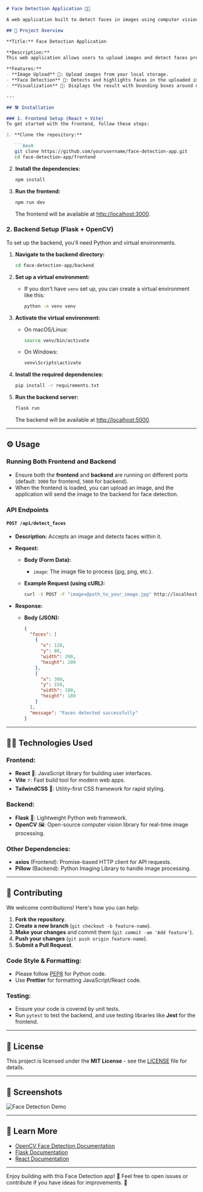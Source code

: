 

```markdown
# Face Detection Application 👤✨

A web application built to detect faces in images using computer vision! With a simple and interactive interface, users can upload images, and the app will highlight and identify faces using advanced computer vision techniques. 🔍🤖

## 📜 Project Overview

**Title:** Face Detection Application

**Description:**  
This web application allows users to upload images and detect faces present in them. Built with a React frontend (powered by Vite) and a Flask backend using OpenCV for face detection. The app provides an intuitive user experience with real-time face visualization.

**Features:**
- **Image Upload** 📸: Upload images from your local storage.
- **Face Detection** 👀: Detects and highlights faces in the uploaded image.
- **Visualization** 🌟: Displays the result with bounding boxes around detected faces.

---

## 🛠️ Installation

### 1. Frontend Setup (React + Vite)
To get started with the frontend, follow these steps:

1. **Clone the repository:**

   ```bash
   git clone https://github.com/yourusername/face-detection-app.git
   cd face-detection-app/frontend
   ```

2. **Install the dependencies:**

   ```bash
   npm install
   ```

3. **Run the frontend:**

   ```bash
   npm run dev
   ```

   The frontend will be available at [http://localhost:3000](http://localhost:3000).

### 2. Backend Setup (Flask + OpenCV)
To set up the backend, you'll need Python and virtual environments.

1. **Navigate to the backend directory:**

   ```bash
   cd face-detection-app/backend
   ```

2. **Set up a virtual environment:**

   - If you don't have `venv` set up, you can create a virtual environment like this:

     ```bash
     python -m venv venv
     ```

3. **Activate the virtual environment:**

   - On macOS/Linux:

     ```bash
     source venv/bin/activate
     ```

   - On Windows:

     ```bash
     venv\Scripts\activate
     ```

4. **Install the required dependencies:**

   ```bash
   pip install -r requirements.txt
   ```

5. **Run the backend server:**

   ```bash
   flask run
   ```

   The backend will be available at [http://localhost:5000](http://localhost:5000).

---

## ⚙️ Usage

### Running Both Frontend and Backend
- Ensure both the **frontend** and **backend** are running on different ports (default: `3000` for frontend, `5000` for backend).
- When the frontend is loaded, you can upload an image, and the application will send the image to the backend for face detection.

### API Endpoints

#### `POST /api/detect_faces`

- **Description:** Accepts an image and detects faces within it.
- **Request:**
  
  - **Body (Form Data):**  
    - `image`: The image file to process (jpg, png, etc.).
  
  - **Example Request (using cURL):**

    ```bash
    curl -X POST -F "image=@path_to_your_image.jpg" http://localhost:5000/api/detect_faces
    ```

- **Response:**
  
  - **Body (JSON):**  
    ```json
    {
      "faces": [
        {
          "x": 120,
          "y": 80,
          "width": 200,
          "height": 200
        },
        {
          "x": 300,
          "y": 150,
          "width": 180,
          "height": 180
        }
      ],
      "message": "Faces detected successfully"
    }
    ```

---

## 🧑‍💻 Technologies Used

### Frontend:
- **React** 🚀: JavaScript library for building user interfaces.
- **Vite** ⚡: Fast build tool for modern web apps.
- **TailwindCSS** 🌈: Utility-first CSS framework for rapid styling.

### Backend:
- **Flask** 🐍: Lightweight Python web framework.
- **OpenCV** 🖼️: Open-source computer vision library for real-time image processing.

### Other Dependencies:
- **axios** (Frontend): Promise-based HTTP client for API requests.
- **Pillow** (Backend): Python Imaging Library to handle image processing.

---

## 🤝 Contributing

We welcome contributions! Here's how you can help:

1. **Fork the repository**.
2. **Create a new branch** (`git checkout -b feature-name`).
3. **Make your changes** and commit them (`git commit -am 'Add feature'`).
4. **Push your changes** (`git push origin feature-name`).
5. **Submit a Pull Request**.

### Code Style & Formatting:
- Please follow [PEP8](https://peps.python.org/pep-0008/) for Python code.
- Use **Prettier** for formatting JavaScript/React code.

### Testing:
- Ensure your code is covered by unit tests.
- Run `pytest` to test the backend, and use testing libraries like **Jest** for the frontend.

---

## 📄 License

This project is licensed under the **MIT License** - see the [LICENSE](LICENSE) file for details.

---

## 📸 Screenshots

![Face Detection Demo](https://example.com/face-detection-demo.png)

---

## 🌱 Learn More

- [OpenCV Face Detection Documentation](https://docs.opencv.org/4.x/d7/d00/tutorial_meanshift.html)
- [Flask Documentation](https://flask.palletsprojects.com/)
- [React Documentation](https://reactjs.org/docs/getting-started.html)

---

Enjoy building with this Face Detection app! 🎉 Feel free to open issues or contribute if you have ideas for improvements. 🚀
```
